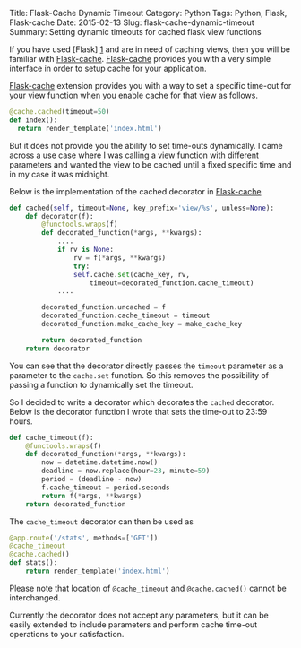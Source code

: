 Title: Flask-Cache Dynamic Timeout
Category: Python
Tags: Python, Flask, Flask-cache
Date: 2015-02-13
Slug: flask-cache-dynamic-timeout
Summary: Setting dynamic timeouts for cached flask view functions


If you have used [Flask] [1] and are in need of caching views, then you will be familiar with [Flask-cache][2]. [Flask-cache][2] provides you with a very simple interface in order to setup cache for your application.

[Flask-cache][2] extension provides you with a way to set a specific time-out for your view function when you enable cache for that view as follows.

```python
@cache.cached(timeout=50)
def index():
  return render_template('index.html')
```

But it does not provide you the ability to set time-outs dynamically. I came across a use case where I was calling a view function with different parameters and wanted the view to be cached until a fixed specific time and in my case it was midnight.

Below is the implementation of the cached decorator in [Flask-cache][2]

```python
def cached(self, timeout=None, key_prefix='view/%s', unless=None):
    def decorator(f):
        @functools.wraps(f)
        def decorated_function(*args, **kwargs):
            ....
            if rv is None:
                rv = f(*args, **kwargs)
                try:
                self.cache.set(cache_key, rv,
                    timeout=decorated_function.cache_timeout)
            ....

        decorated_function.uncached = f
        decorated_function.cache_timeout = timeout
        decorated_function.make_cache_key = make_cache_key

        return decorated_function
    return decorator

```
You can see that the decorator directly passes the ```timeout``` parameter as a parameter to the ```cache.set``` function. So this removes the possibility of passing a function to dynamically set the timeout.

So I decided to write a decorator which decorates the ```cached``` decorator. Below is the decorator function I wrote that sets the time-out to 23:59 hours.

```python
def cache_timeout(f):
    @functools.wraps(f)
    def decorated_function(*args, **kwargs):
        now = datetime.datetime.now()
        deadline = now.replace(hour=23, minute=59)
        period = (deadline - now)
        f.cache_timeout = period.seconds
        return f(*args, **kwargs)
    return decorated_function
```

The ```cache_timeout``` decorator can then be used as

```python
@app.route('/stats', methods=['GET'])
@cache_timeout
@cache.cached()
def stats():
    return render_template('index.html')
```

Please note that location of ```@cache_timeout``` and ```@cache.cached()``` cannot be interchanged.

Currently the decorator does not accept any parameters, but it can be easily extended to include parameters and perform cache time-out operations to your satisfaction.

  [1]: http://flask.pocoo.org/ "Flask"
  [2]: https://pythonhosted.org/Flask-Cache/ "Flask-cache"

